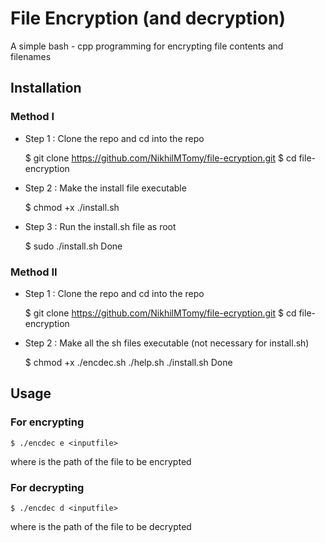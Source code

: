 # File Encryption (and decryption)
A simple bash - cpp programming for encrypting file contents and filenames

## Installation
### Method I
- Step 1 : Clone the repo and cd into the repo  

	$ git clone https://github.com/NikhilMTomy/file-ecryption.git
	$ cd file-encryption
- Step 2 : Make the install file executable  

	$ chmod +x ./install.sh
- Step 3 : Run the install.sh file as root  

	$ sudo ./install.sh
Done
### Method II
- Step 1 : Clone the repo and cd into the repo  

	$ git clone https://github.com/NikhilMTomy/file-ecryption.git
	$ cd file-encryption
- Step 2 : Make all the sh files executable (not necessary for install.sh)  

	$ chmod +x ./encdec.sh ./help.sh ./install.sh
Done
## Usage
### For encrypting
    $ ./encdec e <inputfile>
where <inputfile> is the path of the file to be encrypted
### For decrypting
    $ ./encdec d <inputfile>
where <inputfile> is the path of the file to be decrypted
